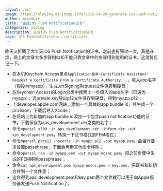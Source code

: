 ```yaml
---
layout: post
image: https://blogimg.minidump.info/2015-04-20-generate-ios-push-notification-certificates.md
author: missdeer
title: "生成iOS Push Notification证书"
categories: Coding
description: 生成iOS Push Notification证书
tags: iOS PushNotification certificate
---
```

昨天又折腾了大半天iOS Push Notification的证书，之前也折腾过一次，真是麻烦，网上的文章大多步骤相似却不能只靠文章中的步骤得到能用的证书。这里暂且记一下。

- 在本机Keychain Access里点`Application菜单`-`Certificate Assistant`-`Request a Certificate From a Certificate Authority...`，填入app名字（假设为myapp），生成.ertSigningRequest文件保存到硬盘；
- 在Keychain Access的Login分类中搜索上一步填入的app名字（已设为myapp），选private key导出p12文件保存到硬盘，得到myapp.p12；
- 上developer.apple.com网站，添加一个具体的app bundle id，并生成一个privision，下载后导入Xcode；
- 在网站上为新加的app bundle id添加一个包含push notification功能的证书，下载保存为aps_developement.cer之类的名字；
- 命令`openssl x509 -in aps_development.cer -inform der -out aps_development.pem`，转换一下证书格式到PEM格式；
- 命令`openssl pkcs12 -nocerts -in myapp.p12 -out myapp.pem`，会强行要求设置passphrase，下面会再用其他命令移除；
- 命令`openssl rsa -in myapp.pem -out myapp-noenc.pem`，把之前步骤中生成的PEM移除passphrase；
- 命令`cat aps_development.pem myapp-noenc.pem > key.pem`，把证书和私钥合并到一个文件里；
- 这样得到aps_development.pem和key.pem两个文件就可以用于向Apple服务器发送Push Notification了。
